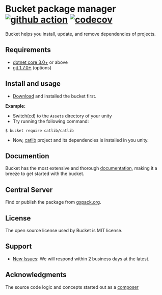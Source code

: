 # Bucket package manager [![github action](https://github.com/getbucket/bucket/workflows/bucket/badge.svg)](https://github.com/getbucket/bucket/actions) [![codecov](https://codecov.io/gh/getbucket/bucket/branch/master/graph/badge.svg)](https://codecov.io/gh/getbucket/bucket)

Bucket helps you install, update, and remove dependencies of projects.

## Requirements

- [dotnet core 3.0+](https://dotnet.microsoft.com/download) or above
- [git 1.7.0+](https://git-scm.com/) (options)

## Install and usage

- [Download](https://github.com/getbucket/bucket/releases) and installed the bucket first.

**Example:**

- Switch(cd) to the `Assets` directory of your unity
- Try running the following command:

```shell
$ bucket require catlib/catlib
```

- Now, [catlib](https://github.com/CatLib/CatLib) project and its dependencies is installed in you unity.

## Documention

Bucket has the most extensive and thorough [documentation](https://github.com/getbucket/bucket/wiki), making it a breeze to get started with the bucket.

## Central Server

Find or publish the package from [gxpack.org](https://gxpack.org).

## License

The open source license used by Bucket is MIT license. 

## Support

- [New Issues](https://github.com/getbucket/bucket/issues): We will respond within 2 business days at the latest.

## Acknowledgments

The source code logic and concepts started out as a [composer](https://github.com/composer/composer)
